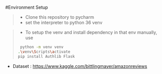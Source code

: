 #Environment Setup
> - Clone this repository to pycharm
> - set the interpreter to python 36 venv

> - To setup the venv and install dependency in that env manually, use
> ```bash 
>  python -m venv venv
> .\venv\Scripts\activate
> pip install Authlib Flask
> ```

- Dataset : https://www.kaggle.com/bittlingmayer/amazonreviews

